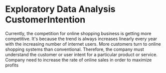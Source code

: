 # Exploratory Data Analysis CustomerIntention
Currently, the competition for online shopping business is getting more competitive. It's because the trend is always increases linearly every year with the increasing number of internet users. More customers turn to online shopping systems than conventional. Therefore, the company must understand the customer or user intent for a particular product or service. Company need to increase the rate of online sales in order to maximize profits
